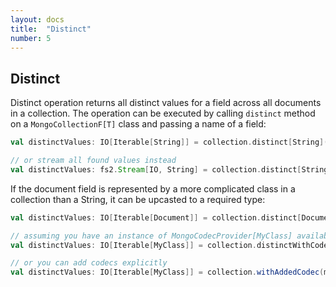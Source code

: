 ```yaml
---
layout: docs
title:  "Distinct"
number: 5
---
```


## Distinct

Distinct operation returns all distinct values for a field across all documents in a collection.
The operation can be executed by calling `distinct` method on a `MongoCollectionF[T]` class and passing a name of a field:
```scala
val distinctValues: IO[Iterable[String]] = collection.distinct[String]("field1").all[IO]

// or stream all found values instead
val distinctValues: fs2.Stream[IO, String] = collection.distinct[String]("field1").stream[IO]
```
If the document field is represented by a more complicated class in a collection than a String, it can be upcasted to a required type:
```scala
val distinctValues: IO[Iterable[Document]] = collection.distinct[Document]("field1").all[IO]

// assuming you have an instance of MongoCodecProvider[MyClass] available in the implicit scope
val distinctValues: IO[Iterable[MyClass]] = collection.distinctWithCodec[MyClass]("field1").all[IO]

// or you can add codecs explicitly
val distinctValues: IO[Iterable[MyClass]] = collection.withAddedCodec(myClassCodecs).distinct[MyClass]("field1").all[IO]
```